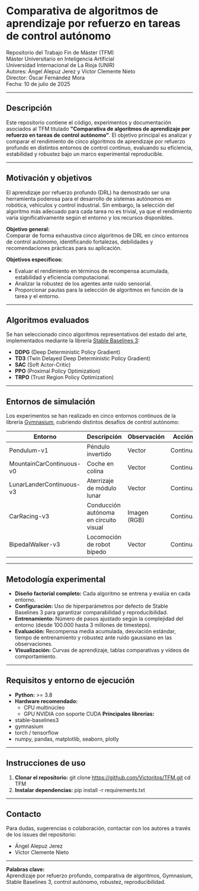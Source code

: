 # Comparativa de algoritmos de aprendizaje por refuerzo en tareas de control autónomo

Repositorio del Trabajo Fin de Máster (TFM)  
Máster Universitario en Inteligencia Artificial  
Universidad Internacional de La Rioja (UNIR)  
Autores: Ángel Alepuz Jerez y Víctor Clemente Nieto  
Director: Óscar Fernández Mora  
Fecha: 10 de julio de 2025

---

## Descripción

Este repositorio contiene el código, experimentos y documentación asociados al TFM titulado **"Comparativa de algoritmos de aprendizaje por refuerzo en tareas de control autónomo"**. El objetivo principal es analizar y comparar el rendimiento de cinco algoritmos de aprendizaje por refuerzo profundo en distintos entornos de control continuo, evaluando su eficiencia, estabilidad y robustez bajo un marco experimental reproducible.

---

## Motivación y objetivos

El aprendizaje por refuerzo profundo (DRL) ha demostrado ser una herramienta poderosa para el desarrollo de sistemas autónomos en robótica, vehículos y control industrial. Sin embargo, la selección del algoritmo más adecuado para cada tarea no es trivial, ya que el rendimiento varía significativamente según el entorno y los recursos disponibles.

**Objetivo general:**  
Comparar de forma exhaustiva cinco algoritmos de DRL en cinco entornos de control autónomo, identificando fortalezas, debilidades y recomendaciones prácticas para su aplicación.

**Objetivos específicos:**
- Evaluar el rendimiento en términos de recompensa acumulada, estabilidad y eficiencia computacional.
- Analizar la robustez de los agentes ante ruido sensorial.
- Proporcionar pautas para la selección de algoritmos en función de la tarea y el entorno.

---

## Algoritmos evaluados

Se han seleccionado cinco algoritmos representativos del estado del arte, implementados mediante la librería [Stable Baselines 3](https://stable-baselines3.readthedocs.io/):

- **DDPG** (Deep Deterministic Policy Gradient)
- **TD3** (Twin Delayed Deep Deterministic Policy Gradient)
- **SAC** (Soft Actor-Critic)
- **PPO** (Proximal Policy Optimization)
- **TRPO** (Trust Region Policy Optimization)

---

## Entornos de simulación

Los experimentos se han realizado en cinco entornos continuos de la librería [Gymnasium](https://gymnasium.farama.org/), cubriendo distintos desafíos de control autónomo:

| Entorno                     | Descripción                                      | Observación    | Acción      |
|-----------------------------|--------------------------------------------------|----------------|-------------|
| Pendulum-v1                 | Péndulo invertido                                | Vector         | Continua    |
| MountainCarContinuous-v0    | Coche en colina                                  | Vector         | Continua    |
| LunarLanderContinuous-v3    | Aterrizaje de módulo lunar                       | Vector         | Continua    |
| CarRacing-v3                | Conducción autónoma en circuito visual           | Imagen (RGB)   | Continua    |
| BipedalWalker-v3            | Locomoción de robot bípedo                       | Vector         | Continua    |

---

## Metodología experimental

- **Diseño factorial completo:** Cada algoritmo se entrena y evalúa en cada entorno.
- **Configuración:** Uso de hiperparámetros por defecto de Stable Baselines 3 para garantizar comparabilidad y reproducibilidad.
- **Entrenamiento:** Número de pasos ajustado según la complejidad del entorno (desde 100.000 hasta 3 millones de timesteps).
- **Evaluación:** Recompensa media acumulada, desviación estándar, tiempo de entrenamiento y robustez ante ruido gaussiano en las observaciones.
- **Visualización:** Curvas de aprendizaje, tablas comparativas y vídeos de comportamiento.

---

## Requisitos y entorno de ejecución
- **Python:** >= 3.8
- **Hardware recomendado:**  
  - CPU multinúcleo  
  - GPU NVIDIA con soporte CUDA 
**Principales librerías:**
- stable-baselines3
- gymnasium
- torch / tensorflow
- numpy, pandas, matplotlib, seaborn, plotly
---

## Instrucciones de uso
1. **Clonar el repositorio:**
git clone https://github.com/Victoritos/TFM.git
cd TFM
2. **Instalar dependencias:**
pip install -r requirements.txt

---

## Contacto

Para dudas, sugerencias o colaboración, contactar con los autores a través de los issues del repositorio:

- Ángel Alepuz Jerez 
- Víctor Clemente Nieto

---

**Palabras clave:**  
Aprendizaje por refuerzo profundo, comparativa de algoritmos, Gymnasium, Stable Baselines 3, control autónomo, robustez, reproducibilidad.


